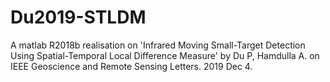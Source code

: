 # Du2019-STLDM
A matlab R2018b realisation on 'Infrared Moving Small-Target Detection Using Spatial-Temporal Local Difference Measure' by Du P, Hamdulla A. on IEEE Geoscience and Remote Sensing Letters. 2019 Dec 4.
